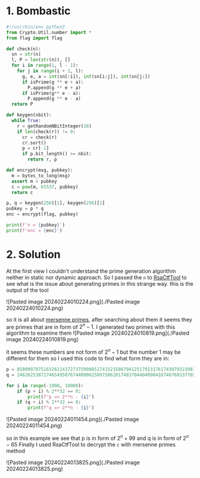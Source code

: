 # 1. Bombastic

```python
#!/usr/bin/env python3
from Crypto.Util.number import *
from flag import flag

def check(n):
  sn = str(n)
  l, P = len(str(n)), []
  for i in range(1, l - 1):
    for j in range(i + 1, l):
      g, e, a = int(sn[:i]), int(sn[i:j]), int(sn[j:])
      if isPrime(g ** e + a):
        P.append(g ** e + a)
      if isPrime(g** e - a):
        P.append(g ** e - a)
  return P

def keygen(nbit):
  while True:
    r = getRandomNBitInteger(18)
    if len(check(r)) != 0:
      cr = check(r)
      cr.sort()
      p = cr[-1]
      if p.bit_length() >= nbit:
        return r, p

def encrypt(msg, pubkey):
  m = bytes_to_long(msg)
  assert m < pubkey
  c = pow(m, 65537, pubkey)
  return c

p, q = keygen(256)[1], keygen(256)[1]
pubkey = p * q
enc = encrypt(flag, pubkey)

print(f'n = {pubkey}')
print(f'enc = {enc}')

```

# 2. Solution
At the first view I couldn't understand the prime generation algorithm neither in static nor dynamic approach. So I passed the `n` to [RsaCtfTool](https://github.com/RsaCtfTool/RsaCtfTool) to see what is the issue about generating primes in this strange way. this is the output of the tool

![Pasted image 20240224010224.png](./Pasted image 20240224010224.png)

so it is all about [mersenne primes](https://en.wikipedia.org/wiki/Mersenne_prime), after searching about them it seems they are primes that are in form of $2^{n} - 1$. I generated two primes with this algorithm to examine them
![Pasted image 20240224010819.png](./Pasted image 20240224010819.png)

it seems these numbers are not form of $2^{n} - 1$ but the number 1 may be different for them so I used this code to find what form they are in:

```python
p = 858099707516326214372737599885174152158679412517913176174307932398192897924707006515319955082681819372162038923935107254640248499964580476571753536389382243
q = 2462625387274654950767440006258975862817483704404090416746768337765357610718575663213391640930307227550414249394111

for i in range(-1000, 10000):
	if (p + i) % 2**32 == 0:
		print(f"p => 2**n - {i}")
	if (q + i) % 2**32 == 0:
		print(f"q => 2**n - {i}")
```

![Pasted image 20240224011454.png](./Pasted image 20240224011454.png)

so in this example we see that p is in form of $2^{n} + 99$ and q is in form of $2^{n} - 65$
Finally I used RsaCtfTool to decrypt the `c` with mersenne primes method

![Pasted image 20240224013825.png](./Pasted image 20240224013825.png)